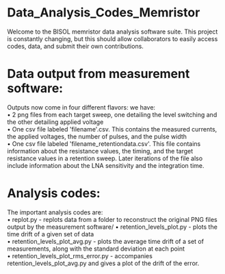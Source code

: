 # Data_Analysis_Codes_Memristor

Welcome to the BISOL memristor data analysis software suite. This project is constantly changing, but this should allow collaborators to easily access codes, data, and submit their own contributions. 

# Data output from measurement software:

Outputs now come in four different flavors: we have:\
• 2 png files from each target sweep, one detailing the level switching and the other detailing applied voltage \
• One csv file labeled 'filename'.csv. This contains the measured currents, the applied voltages, the number of pulses, and the pulse width\
• One csv file labeled 'filename_retentiondata.csv'. This file contains information about the resistance values, the timing, and the target resistance values in a retention sweep. Later iterations of the file also include information about the LNA sensitivity and the integration time.

# Analysis codes:

The important analysis codes are:\
• replot.py - replots data from a folder to reconstruct the original PNG files output by the measurement software/
• retention_levels_plot.py  - plots the time drift of a given set of data\
• retention_levels_plot_avg.py - plots the average time drift of a set of measurements, along with the standard deviation at each point\
• retention_levels_plot_rms_error.py - accompanies retention_levels_plot_avg.py and gives a plot of the drift of the error.
